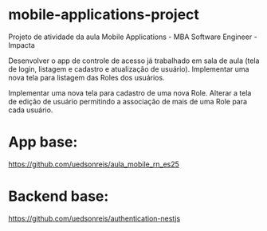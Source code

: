 # mobile-applications-project
Projeto de atividade da aula Mobile Applications - MBA Software Engineer - Impacta

Desenvolver o app de controle de acesso já trabalhado em sala de aula (tela de login, listagem e cadastro e atualização de usuário).
Implementar uma nova tela para listagem das Roles dos usuários.

Implementar uma nova tela para cadastro de uma nova Role.
Alterar a tela de edição de usuário permitindo a associação de mais de uma Role para cada usuário.

# App base:
https://github.com/uedsonreis/aula_mobile_rn_es25

# Backend base:
https://github.com/uedsonreis/authentication-nestjs

